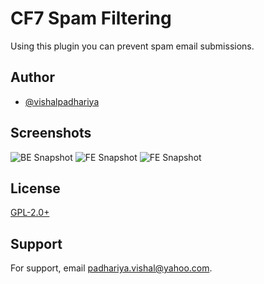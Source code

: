 
# CF7 Spam Filtering

Using this plugin you can prevent spam email submissions.


## Author

- [@vishalpadhariya](https://vishalpadhariya.in)


## Screenshots

![BE Snapshot](https://prnt.sc/JLSkeBk9xElU)
![FE Snapshot](https://prnt.sc/JLSkeBk9xElU)
![FE Snapshot](https://prnt.sc/JLSkeBk9xElU)


## License

[GPL-2.0+](http://www.gnu.org/licenses/gpl-2.0.txt)


## Support

For support, email padhariya.vishal@yahoo.com.

